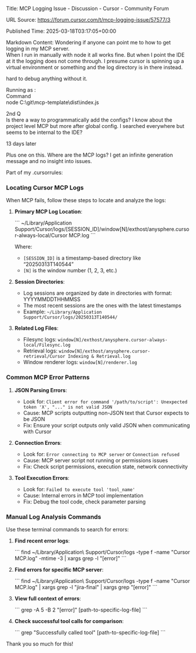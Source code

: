 Title: MCP Logging Issue - Discussion - Cursor - Community Forum

URL Source: https://forum.cursor.com/t/mcp-logging-issue/57577/3

Published Time: 2025-03-18T03:17:05+00:00

Markdown Content:
Wondering if anyone can point me to how to get logging in my MCP server.  
When I run in manually with node it all works fine. But when I point the IDE at it the logging does not come through. I presume cursor is spinning up a virtual environment or something and the log directory is in there instead.

hard to debug anything without it.

Running as :  
Command  
node C:\\git\\mcp-template\\dist\\index.js

2nd Q  
Is there a way to programmatically add the configs? I know about the project level MCP but more after global config. I searched everywhere but seems to be internal to the IDE?

13 days later

Plus one on this. Where are the MCP logs? I get an infinite generation message and no insight into issues.

Part of my .cursorrules:

### [](https://forum.cursor.com/t/mcp-logging-issue/57577/3#p-117280-locating-cursor-mcp-logs-1)Locating Cursor MCP Logs

When MCP fails, follow these steps to locate and analyze the logs:

1.  **Primary MCP Log Location**:
    
    \`\`\`
    ~/Library/Application Support/Cursor/logs/[SESSION_ID]/window[N]/exthost/anysphere.cursor-always-local/Cursor MCP.log
    \`\`\`
    
    Where:
    
    *   `[SESSION_ID]` is a timestamp-based directory like “20250313T140544”
    *   `[N]` is the window number (1, 2, 3, etc.)
2.  **Session Directories**:
    
    *   Log sessions are organized by date in directories with format: YYYYMMDDTHHMMSS
    *   The most recent sessions are the ones with the latest timestamps
    *   Example: `~/Library/Application Support/Cursor/logs/20250313T140544/`
3.  **Related Log Files**:
    
    *   Filesync logs: `window[N]/exthost/anysphere.cursor-always-local/Filesync.log`
    *   Retrieval logs: `window[N]/exthost/anysphere.cursor-retrieval/Cursor Indexing & Retrieval.log`
    *   Window renderer logs: `window[N]/renderer.log`

### [](https://forum.cursor.com/t/mcp-logging-issue/57577/3#p-117280-common-mcp-error-patterns-2)Common MCP Error Patterns

1.  **JSON Parsing Errors**:
    
    *   Look for: `Client error for command '/path/to/script': Unexpected token 'X', "..." is not valid JSON`
    *   Cause: MCP scripts outputting non-JSON text that Cursor expects to be JSON
    *   Fix: Ensure your script outputs only valid JSON when communicating with Cursor
2.  **Connection Errors**:
    
    *   Look for: `Error connecting to MCP server` or `Connection refused`
    *   Cause: MCP server script not running or permissions issues
    *   Fix: Check script permissions, execution state, network connectivity
3.  **Tool Execution Errors**:
    
    *   Look for: `Failed to execute tool 'tool_name'`
    *   Cause: Internal errors in MCP tool implementation
    *   Fix: Debug the tool code, check parameter parsing

### [](https://forum.cursor.com/t/mcp-logging-issue/57577/3#p-117280-manual-log-analysis-commands-3)Manual Log Analysis Commands

Use these terminal commands to search for errors:

1.  **Find recent error logs**:
    
    \`\`\`
    find ~/Library/Application\ Support/Cursor/logs -type f -name "Cursor MCP.log" -mtime -3 | xargs grep -l "\[error\]"
    \`\`\`
    
2.  **Find errors for specific MCP server**:
    
    \`\`\`
    find ~/Library/Application\ Support/Cursor/logs -type f -name "Cursor MCP.log" | xargs grep -l "jira-final" | xargs grep "\[error\]"
    \`\`\`
    
3.  **View full context of errors**:
    
    \`\`\`
    grep -A 5 -B 2 "\[error\]" [path-to-specific-log-file]
    \`\`\`
    
4.  **Check successful tool calls for comparison**:
    
    \`\`\`
    grep "Successfully called tool" [path-to-specific-log-file]
    \`\`\`
    

Thank you so much for this!

